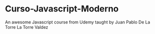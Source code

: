 # Curso-Javascript-Moderno
An awesome Javascript course from Udemy taught by Juan Pablo De La Torre La Torre Valdez
